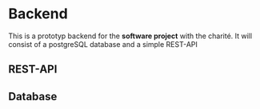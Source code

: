 # Backend

This is a prototyp backend for the **software project** with the charité. It will
consist of a postgreSQL database and a simple REST-API

## REST-API


## Database